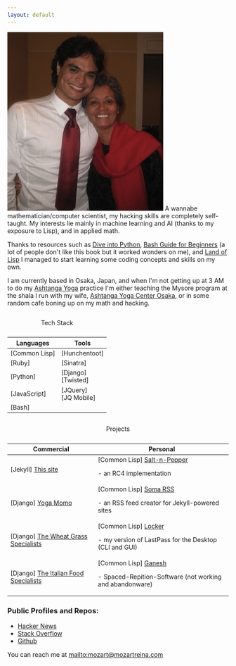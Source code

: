 ```yaml
---
layout: default
---
```

<section id="content">
<section class="text">
<img class="img-responsive pull-left gap-right" src="/img/momo.png"/>
A wannabe mathematician/computer scientist, my hacking skills are completely self-taught. My interests lie mainly in machine learning and AI (thanks to my exposure to Lisp), and in applied math.

Thanks to resources such as [Dive into Python](http://www.diveintopython.net/), [Bash Guide for Beginners](http://tldp.org/LDP/Bash-Beginners-Guide/html/) (a lot of people don't like this book but it worked wonders on me), and [Land of Lisp](http://landoflisp.com/) I managed to start learning some coding concepts and skills on my own.

I am currently based in Osaka, Japan, and when I'm not getting up at 3 AM to do my [Ashtanga Yoga](http://kpjayi.org) practice I'm either teaching the Mysore program at the shala I run with my wife, [Ashtanga Yoga Center Osaka](http://www.yoga-momo.com), or in some random cafe boning up on my math and hacking.

<div class="clearfix">
<!-- Hack to put text below -->
</div>
<div class="table-responsive">
<table class="table table-striped">
  <caption><p class="bg-primary text-center">Tech Stack</p></caption>
  <col><col>
  <thead>
    <tr> <th>Languages</th> <th>Tools</th> </tr>
  </thead>
  <tbody>
    <tr>
      <td><span class="text-warning">[Common Lisp]</span></td>
      <td><span class="text-warning">[Hunchentoot]</span></td>
    </tr>
    <tr>
      <td><span class="text-warning">[Ruby]</span></td>
      <td><span class="text-warning">[Sinatra]</span></td>
    </tr>
    <tr>
      <td><span class="text-warning">[Python]</span></td>
      <td><span class="text-warning">[Django]</span><br />
          <span class="text-warning">[Twisted]</span></td>
    </tr>
    <tr>
      <td><span class="text-warning">[JavaScript]</span></td>
      <td><span class="text-warning">[JQuery]</span><br />
          <span class="text-warning">[JQ Mobile]</span></td>
    </tr>
    <tr>
      <td><span class="text-warning">[Bash]</span></td>
      <td></td>
    </tr>  
  </tbody>
</table>
</div>

<div class="table-responsive">
<table class="table table-striped">
  <caption><p class="bg-primary text-center">Projects</p></caption>
  <col><col>
  <thead>
    <tr> <th>Commercial</th> <th>Personal</th> </tr>
  </thead>
  <tbody>
    <tr>
      <td><span class="text-warning">[Jekyll] </span><a href="/index.html">This site</a></td>
      <td><span class="text-warning">[Common Lisp] </span><a href="https://github.com/paradigmshift/salt-n-pepper">Salt-n-Pepper</a> <p>- an RC4 implementation</p></td>
    </tr>
    <tr>
      <td><span class="text-warning">[Django] </span><a href="http://www.yoga-momo.com">Yoga Momo</a></td>
      <td><span class="text-warning">[Common Lisp] </span><a href="https://github.com/paradigmshift/soma-rss">Soma RSS</a><p> - an RSS feed creator for Jekyll-powered sites</p></td>
    </tr>
    <tr>
      <td><span class="text-warning">[Django] </span><a href="http://thewheatgrassspecialists.com/"</a>The Wheat Grass Specialists</td>
      <td><span class="text-warning">[Common Lisp] </span><a href="https://github.com/paradigmshift/locker">Locker</a> <p>- my version of LastPass for the Desktop (CLI and GUI)</p></td>
    </tr>
    <tr>
      <td><span class="text-warning">[Django] </span><a href="http://italianfoodspecialists.com"</a>The Italian Food Specialists</td>
      <td><span class="text-warning">[Common Lisp] </span><a href="https://gitorious.org/ganesh">Ganesh</a><p> - Spaced-Repition-Software (not working and abandonware)</p></td>
    </tr> 
  </tbody>
</table>
</div>

### Public Profiles and Repos:

- [Hacker News](https://news.ycombinator.com/user?id=momo-reina)
- [Stack Overflow](http://stackoverflow.com/users/355542/momo)
- [Github](https://github.com/paradigmshift)

You can reach me at <mailto:mozart@mozartreina.com>

</section>
</section>

